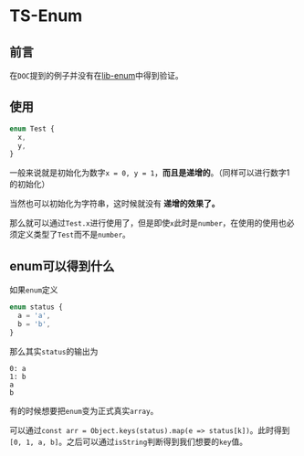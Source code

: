 # TS-Enum

## 前言

在`DOC`提到的例子并没有在[lib-enum]()中得到验证。

## 使用

```js
enum Test {
  x,
  y,
}
```

一般来说就是初始化为数字`x = 0, y = 1`，**而且是递增的**。（同样可以进行数字1的初始化）

当然也可以初始化为字符串，这时候就没有 **递增的效果了。**

那么就可以通过`Test.x`进行使用了，但是即使`x`此时是`number`，在使用的使用也必须定义类型了`Test`而不是`number`。

## enum可以得到什么

如果`enum`定义

```js
enum status {
  a = 'a',
  b = 'b',
}
```

那么其实`status`的输出为

```
0: a
1: b
a
b
```

有的时候想要把`enum`变为正式真实`array`。

可以通过`const arr = Object.keys(status).map(e => status[k])`。此时得到`[0, 1, a, b]`。之后可以通过`isString`判断得到我们想要的`key`值。
